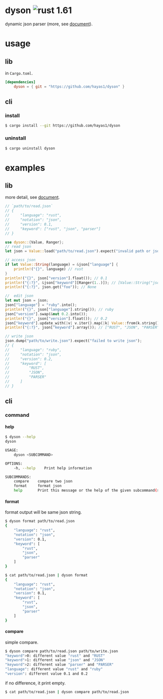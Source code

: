 # dyson ![rust 1.61](https://github.com/hayas1/dyson/actions/workflows/rust.yml/badge.svg)
dynamic json parser (more, see [document](https://hayas1.github.io/dyson/dyson/)).

# usage
## lib
in `Cargo.toml`.
```toml
[dependencies]
    dyson = { git = "https://github.com/hayas1/dyson" }
```

## cli
### install
```sh
$ cargo install --git https://github.com/hayas1/dyson
```
### uninstall
```sh
$ cargo uninstall dyson
```
# examples
## lib
more detail, see [document](https://hayas1.github.io/dyson/dyson/).
```rust
// `path/to/read.json`
// {
//     "language": "rust",
//     "notation": "json",
//     "version": 0.1,
//     "keyword": ["rust", "json", "parser"]
// }

use dyson::{Value, Ranger};
// read json
let json = Value::load("path/to/read.json").expect("invalid path or json structure");

// access json
if let Value::String(language) = &json["language"] {
    println!("{}", language) // rust
}
println!("{}", json["version"].float()); // 0.1
println!("{:?}", &json["keyword"][Ranger(1..)]); // [Value::String("json"), Value::String("parser")]
println!("{:?}", json.get("foo")); // None

//  edit json
let mut json = json;
json["language"] = "ruby".into();
println!("{}", json["language"].string()); // ruby
json["version"].swap(&mut 0.2.into());
println!("{}", json["version"].float()); // 0.2
json["keyword"].update_with(|v| v.iter().map(|k| Value::from(k.string().to_uppercase())).collect());
println!("{:?}", json["keyword"].array()); // ["RUST", "JSON", "PARSER"]

// write json
json.dump("path/to/write.json").expect("failed to write json");
// {
//     "language": "ruby",
//     "notation": "json",
//     "version": 0.2,
//     "keyword": [
//         "RUST",
//         "JSON",
//         "PARSER"
//     ]
// }
```

## cli
### command
#### help
```sh
$ dyson --help
dyson

USAGE:
    dyson <SUBCOMMAND>

OPTIONS:
    -h, --help    Print help information

SUBCOMMANDS:
    compare    compare two json
    format     format json
    help       Print this message or the help of the given subcommand(s)
```
#### format
format output will be same json string.
```sh
$ dyson format path/to/read.json
{
    "language": "rust",
    "notation": "json",
    "version": 0.1,
    "keyword": [
        "rust",
        "json",
        "parser"
    ]
}
```

```sh
$ cat path/to/read.json | dyson format
{
    "language": "rust",
    "notation": "json",
    "version": 0.1,
    "keyword": [
        "rust",
        "json",
        "parser"
    ]
}
```

#### compare
simple compare.
```sh
$ dyson compare path/to/read.json path/to/write.json
"keyword">0: different value "rust" and "RUST"
"keyword">1: different value "json" and "JSON"
"keyword">2: different value "parser" and "PARSER"
"language": different value "rust" and "ruby"
"version": different value 0.1 and 0.2
```

if no difference, it print empty.
```sh
$ cat path/to/read.json | dyson compare path/to/read.json
```
